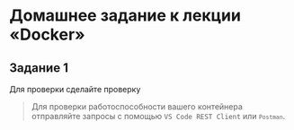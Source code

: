 # Домашнее задание к лекции «Docker»

## Задание 1

Для проверки сделайте проверку 

> Для проверки работоспособности вашего контейнера отправляйте запросы с помощью `VS Code REST Client` или <code>`Postman`</code>.
